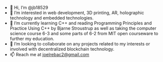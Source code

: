 - 👋 Hi, I’m @jb18529
- 👀 I’m interested in web development, 3D printing, AR, holographic technology and embedded technologies.
- 🌱 I’m currently learning C++ and reading Programming Principles and Practice Using C++ by Bjarne Stroustrup as well as taking the computer science course 6-3 and some parts of 6-2 from MIT open courseware to further my education.
- 💞️ I’m looking to collaborate on any projects related to my interests or involved with decentralized blockchain technology.
- 📫 Reach me at joelrebac2@gmail.com


